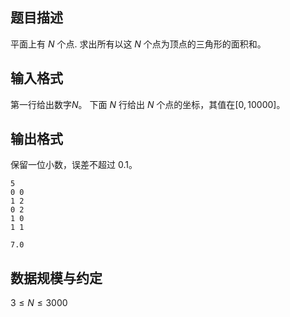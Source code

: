 ## 题目描述

平面上有 $N$ 个点. 求出所有以这 $N$ 个点为顶点的三角形的面积和。

## 输入格式

第一行给出数字$N$。
下面 $N$ 行给出 $N$ 个点的坐标，其值在$[0,10000]$。

## 输出格式

保留一位小数，误差不超过 $0.1$。

```input1
5
0 0
1 2
0 2
1 0
1 1
```

```output1
7.0
```

## 数据规模与约定

$3 \le N \le 3000$